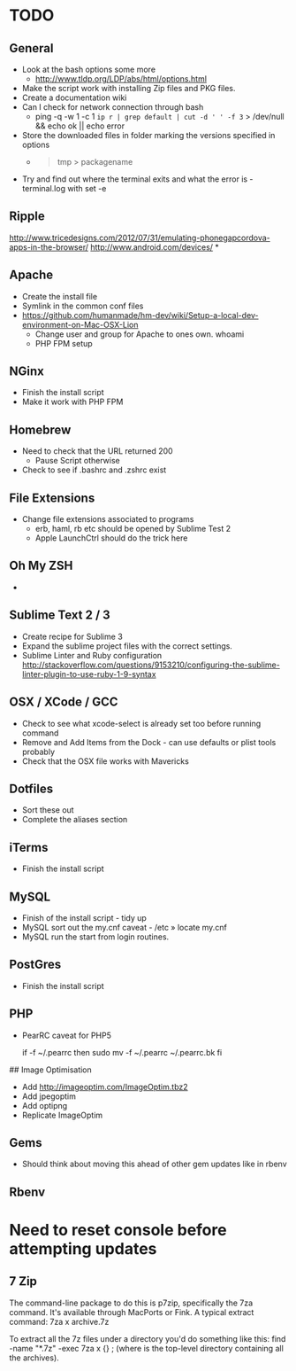 # TODO

## General

* Look at the bash options some more
    * http://www.tldp.org/LDP/abs/html/options.html
* Make the script work with installing Zip files and PKG files.
* Create a documentation wiki
* Can I check for network connection through bash
    * ping -q -w 1 -c 1 `ip r | grep default | cut -d ' ' -f 3` > /dev/null && echo ok || echo error
* Store the downloaded files in folder marking the versions specified in options
    * > tmp > packagename
* Try and find out where the terminal exits and what the error is - terminal.log with set -e

## Ripple

http://www.tricedesigns.com/2012/07/31/emulating-phonegapcordova-apps-in-the-browser/
http://www.android.com/devices/
*

## Apache

* Create the install file
* Symlink in the common conf files
* https://github.com/humanmade/hm-dev/wiki/Setup-a-local-dev-environment-on-Mac-OSX-Lion
    * Change user and group for Apache to ones own. whoami
    * PHP FPM setup

## NGinx

* Finish the install script
* Make it work with PHP FPM

## Homebrew

* Need to check that the URL returned 200
    * Pause Script otherwise
* Check to see if .bashrc and .zshrc exist

## File Extensions

* Change file extensions associated to programs
    * erb, haml, rb etc should be opened by Sublime Test 2
    * Apple LaunchCtrl should do the trick here

## Oh My ZSH

*

## Sublime Text 2 / 3

* Create recipe for Sublime 3
* Expand the sublime project files with the correct settings.
* Sublime Linter and Ruby configuration
    http://stackoverflow.com/questions/9153210/configuring-the-sublime-linter-plugin-to-use-ruby-1-9-syntax

## OSX / XCode / GCC

* Check to see what xcode-select is already set too before running command
* Remove and Add Items from the Dock - can use defaults or plist tools probably
* Check that the OSX file works with Mavericks

## Dotfiles

* Sort these out
* Complete the aliases section

## iTerms

* Finish the install script

## MySQL

* Finish of the install script - tidy up
* MySQL sort out the my.cnf caveat - /etc » locate my.cnf
* MySQL run the start from login routines.

## PostGres

* Finish the install script

## PHP

* PearRC caveat for PHP5

    if -f ~/.pearrc
        then
            sudo mv -f ~/.pearrc ~/.pearrc.bk
    fi

## Image Optimisation

* Add http://imageoptim.com/ImageOptim.tbz2
* Add jpegoptim
* Add optipng
* Replicate ImageOptim

## Gems

* Should think about moving this ahead of other gem updates like in rbenv

## Rbenv

# Need to reset console before attempting updates

## 7 Zip

The command-line package to do this is p7zip, specifically the 7za command. It's available through MacPorts or Fink. A typical extract command:
7za x archive.7z

To extract all the 7z files under a directory you'd do something like this:
find <startdir> -name "*.7z" -exec 7za x {} \;
(where <startdir> is the top-level directory containing all the archives).
